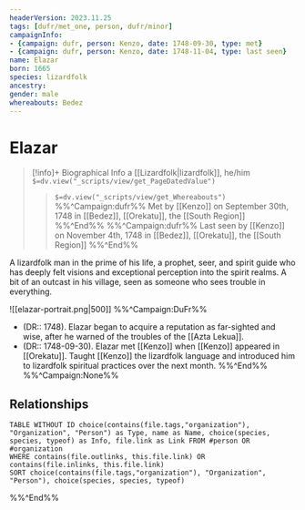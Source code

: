 ```yaml
---
headerVersion: 2023.11.25
tags: [dufr/met_one, person, dufr/minor]
campaignInfo: 
- {campaign: dufr, person: Kenzo, date: 1748-09-30, type: met}
- {campaign: dufr, person: Kenzo, date: 1748-11-04, type: last seen}
name: Elazar
born: 1665
species: lizardfolk
ancestry:
gender: male
whereabouts: Bedez
---
```

# Elazar
>[!info]+ Biographical Info
> a [[Lizardfolk|lizardfolk]], he/him
> `$=dv.view("_scripts/view/get_PageDatedValue")`
>> `$=dv.view("_scripts/view/get_Whereabouts")`
>> %%^Campaign:dufr%% Met by [[Kenzo]] on September 30th, 1748 in [[Bedez]], [[Orekatu]], the [[South Region]] %%^End%%
>> %%^Campaign:dufr%% Last seen by [[Kenzo]] on November 4th, 1748 in [[Bedez]], [[Orekatu]], the [[South Region]] %%^End%%

A lizardfolk man in the prime of his life, a prophet, seer, and spirit guide who has deeply felt visions and exceptional perception into the spirit realms. A bit of an outcast in his village, seen as someone who sees trouble in everything.

![[elazar-portrait.png|500]]
%%^Campaign:DuFr%%
- (DR:: 1748). Elazar began to acquire a reputation as far-sighted and wise, after he warned of the troubles of the [[Azta Lekua]]. 
- (DR:: 1748-09-30). Elazar met [[Kenzo]] when [[Kenzo]] appeared in [[Orekatu]]. Taught [[Kenzo]] the lizardfolk language and introduced him to lizardfolk spiritual practices over the next month.
%%^End%%
%%^Campaign:None%%
## Relationships
```dataview
TABLE WITHOUT ID choice(contains(file.tags,"organization"), "Organization", "Person") as Type, name as Name, choice(species, species, typeof) as Info, file.link as Link FROM #person OR #organization  
WHERE contains(file.outlinks, this.file.link) OR contains(file.inlinks, this.file.link) 
SORT choice(contains(file.tags,"organization"), "Organization", "Person"), choice(species, species, typeof)
```
%%^End%%